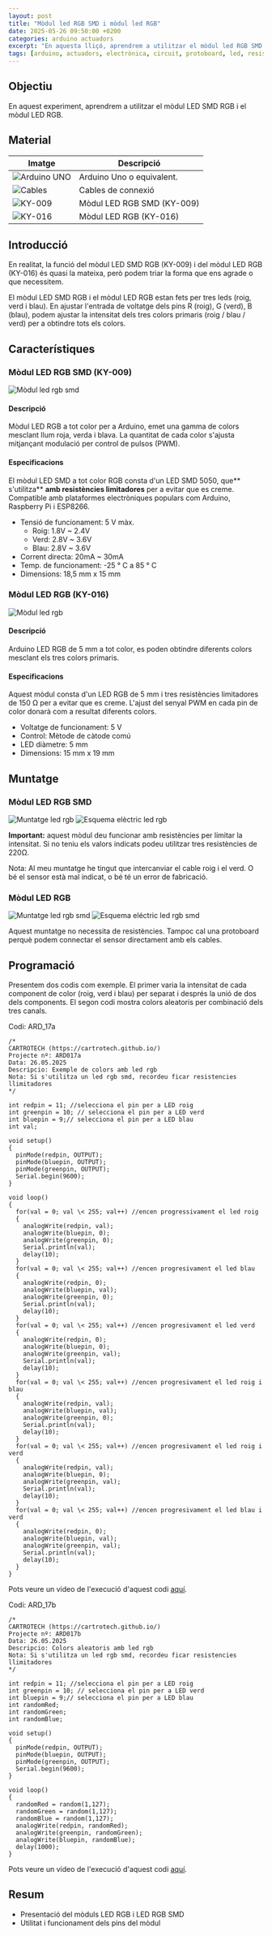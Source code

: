 ```yaml
---
layout: post
title: "Mòdul led RGB SMD i mòdul led RGB"
date: 2025-05-26 09:50:00 +0200
categories: arduino actuadors
excerpt: "En aquesta lliçó, aprendrem a utilitzar el mòdul led RGB SMD i el mòdul led RGB."
tags: [arduino, actuadors, electrònica, circuit, protoboard, led, resistència, potenciòmetre]
---
```


[img1]: /assets/imatges/ard/ard_17_01.jpeg "mòdul-led-rgb-smd"
[img2]: /assets/imatges/ard/ard_17_02.jpeg "mòdul-led-rgb"
[img3]: /assets/imatges/ard/ard_17_03.png "muntatge-led-rgb-smd"
[img4]: /assets/imatges/ard/ard_17_04.png "esquema-electric-led-rgb-smd"
[img5]: /assets/imatges/ard/ard_17_05.png "muntatge-led-rgb"
[img6]: /assets/imatges/ard/ard_17_06.png "esquema-electric-led-rgb"
[img7]: /assets/imatges/mat/mat_unor3.png "Arduino Uno o compatible"
[img8]: /assets/imatges/mat/mat_cables.png "Cables"
[img9]: /assets/imatges/mat/mat_KY-009.png "KY-009"
[img10]: /assets/imatges/mat/mat_KY-016.png "KY-016"

## Objectiu

En aquest experiment, aprendrem a utilitzar el mòdul LED SMD RGB i el
mòdul LED RGB.

## Material

| Imatge | Descripció |
| ------ | ---------- |
| ![Arduino UNO][img7]   | Arduino Uno o equivalent. |
| ![Cables][img8]        | Cables de connexió        |
| ![KY-009][img9]        | Mòdul LED RGB SMD (KY-009) |
| ![KY-016][img10]       | Mòdul LED RGB (KY-016)     |

## Introducció

En realitat, la funció del mòdul LED SMD RGB (KY-009) i del mòdul LED
RGB (KY-016) és quasi la mateixa, però podem triar la forma que ens
agrade o que necessitem.

El mòdul LED SMD RGB i el mòdul LED RGB estan fets per tres leds (roig,
verd i blau). En ajustar l'entrada de voltatge dels pins R (roig), G
(verd), B (blau), podem ajustar la intensitat dels tres colors primaris
(roig / blau / verd) per a obtindre tots els colors.

## Característiques

### Mòdul LED RGB SMD (KY-009)

![Mòdul led rgb smd][img1]

#### Descripció

Mòdul LED RGB a tot color per a Arduino, emet una gamma de colors
mesclant llum roja, verda i blava. La quantitat de cada color s'ajusta
mitjançant modulació per control de pulsos (PWM).

#### Especificacions

El mòdul LED SMD a tot color RGB consta d'un LED SMD 5050, que**
s'utilitza** **amb resistències limitadores** per a evitar que es
creme. Compatible amb plataformes electròniques populars com Arduino,
Raspberry Pi i ESP8266.

- Tensió de funcionament: 5 V màx.
  - Roig: 1.8V ~ 2.4V
  - Verd: 2.8V ~ 3.6V
  - Blau: 2.8V ~ 3.6V
- Corrent directa: 20mA ~ 30mA
- Temp. de funcionament: -25 ° C a 85 ° C
- Dimensions: 18,5 mm x 15 mm

### Mòdul LED RGB (KY-016)

![Mòdul led rgb][img2]

#### Descripció

Arduino LED RGB de 5 mm a tot color, es poden obtindre diferents colors
mesclant els tres colors primaris.

#### Especificacions

Aquest mòdul consta d'un LED RGB de 5 mm i tres resistències
limitadores de 150 Ω per a evitar que es creme. L'ajust del senyal PWM
en cada pin de color donarà com a resultat diferents colors.

- Voltatge de funcionament: 5 V
- Control: Mètode de càtode comú
- LED diàmetre: 5 mm
- Dimensions: 15 mm x 19 mm

## Muntatge

### Mòdul LED RGB SMD

![Muntatge led rgb][img3]
![Esquema elèctric led rgb][img4]

**Important:** aquest mòdul deu funcionar amb resistències per limitar
la intensitat. Si no teniu els valors indicats podeu utilitzar tres
resistències de 220Ω.

Nota: Al meu muntatge he tingut que intercanviar el cable roig i el
verd. O bé el sensor està mal indicat, o bé té un error de fabricació.

### Mòdul LED RGB

![Muntatge led rgb smd][img5]
![Esquema eléctric led rgb smd][img6]

Aquest muntatge no necessita de resistències. Tampoc cal una protoboard
perquè podem connectar el sensor directament amb els cables.

## Programació

Presentem dos codis com exemple. El primer varia la intensitat de cada
component de color (roig, verd i blau) per separat i després la unió de
dos dels components. El segon codi mostra colors aleatoris per
combinació dels tres canals.

Codi: ARD_17a

```Arduino
/*
CARTROTECH (https://cartrotech.github.io/)
Projecte nº: ARD017a
Data: 26.05.2025
Descripcio: Exemple de colors amb led rgb
Nota: Si s'utilitza un led rgb smd, recordeu ficar resistencies llimitadores
*/

int redpin = 11; //selecciona el pin per a LED roig
int greenpin = 10; // selecciona el pin per a LED verd
int bluepin = 9;// selecciona el pin per a LED blau
int val;

void setup()
{
  pinMode(redpin, OUTPUT);
  pinMode(bluepin, OUTPUT);
  pinMode(greenpin, OUTPUT);
  Serial.begin(9600);
}

void loop()
{
  for(val = 0; val \< 255; val++) //encen progressivament el led roig
  {
    analogWrite(redpin, val);
    analogWrite(bluepin, 0);
    analogWrite(greenpin, 0);
    Serial.println(val);
    delay(10);
  }
  for(val = 0; val \< 255; val++) //encen progresivament el led blau
  {
    analogWrite(redpin, 0);
    analogWrite(bluepin, val);
    analogWrite(greenpin, 0);
    Serial.println(val);
    delay(10);
  }
  for(val = 0; val \< 255; val++) //encen progresivament el led verd
  {
    analogWrite(redpin, 0);
    analogWrite(bluepin, 0);
    analogWrite(greenpin, val);
    Serial.println(val);
    delay(10);
  }
  for(val = 0; val \< 255; val++) //encen progresivament el led roig i blau
  {
    analogWrite(redpin, val);
    analogWrite(bluepin, val);
    analogWrite(greenpin, 0);
    Serial.println(val);
    delay(10);
  }
  for(val = 0; val \< 255; val++) //encen progresivament el led roig i verd
  {
    analogWrite(redpin, val);
    analogWrite(bluepin, 0);
    analogWrite(greenpin, val);
    Serial.println(val);
    delay(10);
  }
  for(val = 0; val \< 255; val++) //encen progresivament el led blau i verd
  {
    analogWrite(redpin, 0);
    analogWrite(bluepin, val);
    analogWrite(greenpin, val);
    Serial.println(val);
    delay(10);
  }
}
```

Pots veure un vídeo de l'execució d'aquest codi [aquí](https://youtu.be/aT1NbXDga3w?si=W7FchuwWxV3iNYn3).

Codi: ARD_17b

```Arduino
/*
CARTROTECH (https://cartrotech.github.io/)
Projecte nº: ARD017b
Data: 26.05.2025
Descripcio: Colors aleatoris amb led rgb
Nota: Si s'utilitza un led rgb smd, recordeu ficar resistencies llimitadores
*/

int redpin = 11; //selecciona el pin per a LED roig
int greenpin = 10; // selecciona el pin per a LED verd
int bluepin = 9;// selecciona el pin per a LED blau
int randomRed;
int randomGreen;
int randomBlue;

void setup()
{
  pinMode(redpin, OUTPUT);
  pinMode(bluepin, OUTPUT);
  pinMode(greenpin, OUTPUT);
  Serial.begin(9600);
}

void loop()
{
  randomRed = random(1,127);
  randomGreen = random(1,127);
  randomBlue = random(1,127);
  analogWrite(redpin, randomRed);
  analogWrite(greenpin, randomGreen);
  analogWrite(bluepin, randomBlue);
  delay(1000);
}
```

Pots veure un vídeo de l'execució d'aquest codi [aquí](https://youtu.be/cNkIjiChZQE?si=4oeTlFStxbANbiwk).

## Resum

- Presentació del mòduls LED RGB i LED RGB SMD
- Utilitat i funcionament dels pins del mòdul
